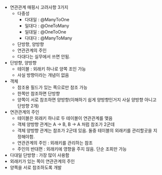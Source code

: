 - 연관관계 매핑시 고려사항 3가지
  - 다중성
    - 다대일 : @ManyToOne
    - 일대다 : @OneToMany
    - 일대일 : @OneToOne
    - 다대다 : @ManyToMany
  - 단방향, 양방향
  - 연관관계의 주인
  - 다대다는 실무에서 쓰면 안됨.
- 단방향, 양방향
  - 테이블 : 외래키 하나로 양쪽 조인 가능
  - 사실 방향이라는 개념이 없음
- 객체
  - 참조용 필드가 있는 쪽으로만 참조 가능
  - 한쪽만 참조하면 단방향
  - 양쪽이 서로 참조하면 양방향(이해하기 쉽게 양방향인거지 사실 양방향 아니고 단방향 2개)
- 연관관계의 주인
  - 테이블은 외래키 하나로 두 테이블이 연관관계를 맺음
  - 객체 양방향 관계는 A -> B, B -> A 처럼 참조가 2군데
  - 객체 양방향 관계는 참조가 2군데 있음. 둘중 테이블의 외래키를 관리할곳을 지정해야함.
  - 연관관계의 주인 : 외래키를 관리하는 참조
  - 주인의 반대편 : 외래키에 영향을 주지 않음. 단순 조회만 가능
- 다대일 단방향 : 가장 많이 사용함
- 외래키가 있는 쪽이 연관관계의 주인
- 양쪽을 서로 참조하도록 개발
    
